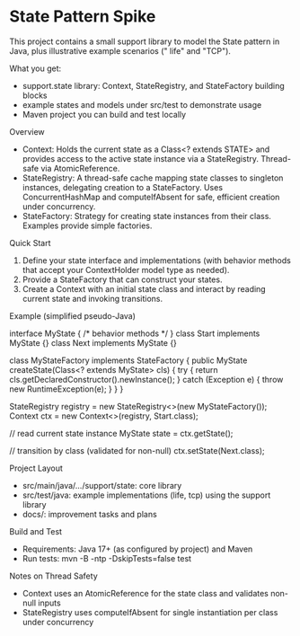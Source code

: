 # State Pattern Spike

This project contains a small support library to model the State pattern in Java, plus illustrative example scenarios ("
life" and "TCP").

What you get:

- support.state library: Context, StateRegistry, and StateFactory building blocks
- example states and models under src/test to demonstrate usage
- Maven project you can build and test locally

Overview

- Context<STATE>: Holds the current state as a Class<? extends STATE> and provides access to the active state instance
  via a StateRegistry. Thread-safe via AtomicReference.
- StateRegistry<STATE>: A thread-safe cache mapping state classes to singleton instances, delegating creation to a
  StateFactory. Uses ConcurrentHashMap and computeIfAbsent for safe, efficient creation under concurrency.
- StateFactory<STATE>: Strategy for creating state instances from their class. Examples provide simple factories.

Quick Start

1) Define your state interface and implementations (with behavior methods that accept your ContextHolder model type as
   needed).
2) Provide a StateFactory that can construct your states.
3) Create a Context with an initial state class and interact by reading current state and invoking transitions.

Example (simplified pseudo-Java)

interface MyState { /* behavior methods */ }
class Start implements MyState {}
class Next implements MyState {}

class MyStateFactory implements StateFactory<MyState> {
public MyState createState(Class<? extends MyState> cls) {
try {
return cls.getDeclaredConstructor().newInstance();
} catch (Exception e) { throw new RuntimeException(e); }
}
}

StateRegistry<MyState> registry = new StateRegistry<>(new MyStateFactory());
Context<MyState> ctx = new Context<>(registry, Start.class);

// read current state instance
MyState state = ctx.getState();

// transition by class (validated for non-null)
ctx.setState(Next.class);

Project Layout

- src/main/java/.../support/state: core library
- src/test/java: example implementations (life, tcp) using the support library
- docs/: improvement tasks and plans

Build and Test

- Requirements: Java 17+ (as configured by project) and Maven
- Run tests: mvn -B -ntp -DskipTests=false test

Notes on Thread Safety

- Context uses an AtomicReference for the state class and validates non-null inputs
- StateRegistry uses computeIfAbsent for single instantiation per class under concurrency

